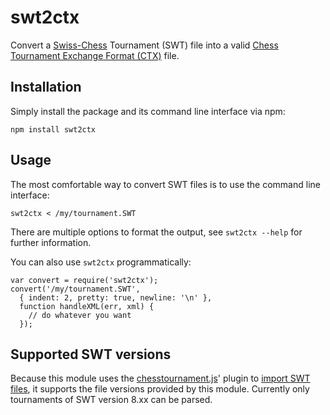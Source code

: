 # swt2ctx

Convert a [Swiss-Chess](http://swiss-chess.de) Tournament (SWT) file into a valid [Chess Tournament Exchange Format (CTX)](https://github.com/fnogatz/CTX) file.

## Installation

Simply install the package and its command line interface via npm:

	npm install swt2ctx

## Usage

The most comfortable way to convert SWT files is to use the command line interface:

	swt2ctx < /my/tournament.SWT

There are multiple options to format the output, see `swt2ctx --help` for further information.

You can also use `swt2ctx` programmatically:

	var convert = require('swt2ctx');
	convert('/my/tournament.SWT', 
	  { indent: 2, pretty: true, newline: '\n' }, 
	  function handleXML(err, xml) {
	  	// do whatever you want
	  });

## Supported SWT versions

Because this module uses the [chesstournament.js](fnogatz/chesstournament.js)' plugin to [import SWT files](fnogatz/chesstournament.js-SWT-support), it supports the file versions provided by this module. Currently only tournaments of SWT version 8.xx can be parsed.